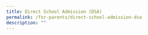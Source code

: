```yaml
---
title: Direct School Admission (DSA)
permalink: /for-parents/direct-school-admission-dsa
description: ""
---
```

